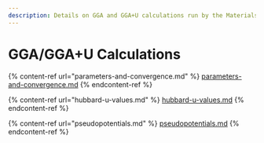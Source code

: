 ```yaml
---
description: Details on GGA and GGA+U calculations run by the Materials Project
---
```


# GGA/GGA+U Calculations

{% content-ref url="parameters-and-convergence.md" %}
[parameters-and-convergence.md](parameters-and-convergence.md)
{% endcontent-ref %}

{% content-ref url="hubbard-u-values.md" %}
[hubbard-u-values.md](hubbard-u-values.md)
{% endcontent-ref %}

{% content-ref url="pseudopotentials.md" %}
[pseudopotentials.md](pseudopotentials.md)
{% endcontent-ref %}
